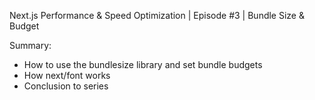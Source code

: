 Next.js Performance & Speed Optimization | Episode #3 | Bundle Size & Budget

Summary:
- How to use the bundlesize library and set bundle budgets 
- How next/font works
- Conclusion to series